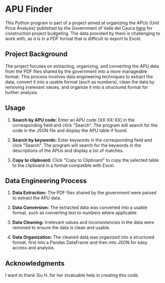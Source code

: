 # APU Finder

This Python program is part of a project aimed at organizing the APUs (Unit Price Analysis) published by the Government of Valle del Cauca [here](https://www.valledelcauca.gov.co/documentos/12530/listado-de-precios-gobernacion-2021/) for construction project budgeting. The data provided by them is challenging to work with, as it is in a PDF format that is difficult to export to Excel.

## Project Background

The project focuses on extracting, organizing, and converting the APU data from the PDF files shared by the government into a more manageable format. This process involves data engineering techniques to extract the data, convert it into a usable format (such as numbers), clean the data by removing irrelevant values, and organize it into a structured format for further analysis.

## Usage

1. **Search by APU code:** Enter an APU code (XX-XX-XX) in the corresponding field and click "Search". The program will search for the code in the JSON file and display the APU table if found.

2. **Search by keywords:** Enter keywords in the corresponding field and click "Search". The program will search for the keywords in the descriptions of the APUs and display a list of matches.

3. **Copy to clipboard:** Click "Copy to Clipboard" to copy the selected table to the clipboard in a format compatible with Excel.

## Data Engineering Process

1. **Data Extraction:** The PDF files shared by the government were parsed to extract the APU data.

2. **Data Conversion:** The extracted data was converted into a usable format, such as converting text to numbers where applicable.

3. **Data Cleaning:** Irrelevant values and inconsistencies in the data were removed to ensure the data is clean and usable.

4. **Data Organization:** The cleaned data was organized into a structured format, first into a Pandas DataFrame and then into JSON for easy access and analysis.

## Acknowledgments

I want to thank Siu H. for her invaluable help in creating this code.



